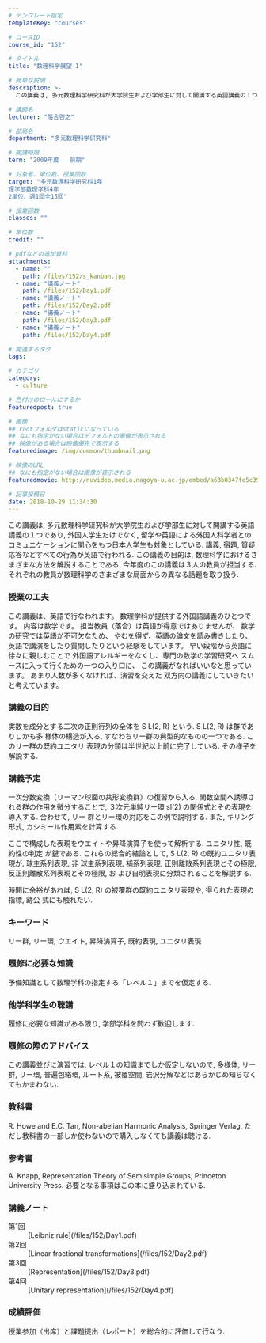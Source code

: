 ```yaml
---
# テンプレート指定
templateKey: "courses"

# コースID
course_id: "152"

# タイトル
title: "数理科学展望-I"

# 簡単な説明
description: >-
  この講義は, 多元数理科学研究科が大学院生および学部生に対して開講する英語講義の１つであり, 外国人学生だけでなく, 留学や英語による外国人科学者とのコミュニケーションに関心をもつ日本人学生も対象とし...

# 講師名
lecturer: "落合啓之"

# 部局名
department: "多元数理科学研究科"

# 開講時限
term: "2009年度	前期"

# 対象者、単位数、授業回数
target: "多元数理科学研究科1年
理学部数理学科4年
2単位、週1回全15回"

# 授業回数
classes: ""

# 単位数
credit: ""

# pdfなどの追加資料
attachments: 
  - name: "" 
    path: /files/152/s_kanban.jpg
  - name: "講義ノート" 
    path: /files/152/Day1.pdf
  - name: "講義ノート" 
    path: /files/152/Day2.pdf
  - name: "講義ノート" 
    path: /files/152/Day3.pdf
  - name: "講義ノート" 
    path: /files/152/Day4.pdf

# 関連するタグ
tags:

# カテゴリ
category:
  - culture

# 色付けのロールにするか
featuredpost: true

# 画像
## rootフォルダはstaticになっている
## なにも指定がない場合はデフォルトの画像が表示される
## 映像がある場合は映像優先で表示する
featuredimage: /img/common/thumbnail.png

# 映像のURL
## なにも指定がない場合は画像が表示される
featuredmovie: http://nuvideo.media.nagoya-u.ac.jp/embed/a63b0347fe5c39d0a964002cfd5ed9a09a009039

# 記事投稿日
date: 2018-10-29 11:34:30
---
```


この講義は, 多元数理科学研究科が大学院生および学部生に対して開講する英語講義の１つであり, 外国人学生だけでなく, 留学や英語による外国人科学者とのコミュニケーションに関心をもつ日本人学生も対象としている. 講義, 宿題, 質疑応答などすべての行為が英語で行われる. この講義の目的は, 数理科学におけるさまざまな方法を解説することである. 今年度のこの講義は３人の教員が担当する. それぞれの教員が数理科学のさまざまな局面からの異なる話題を取り扱う.


### 授業の工夫

この講義は、英語で行なわれます。 数理学科が提供する外国語講義のひとつです。 内容は数学です。 担当教員（落合）は英語が得意ではありませんが、 数学の研究では英語が不可欠なため、 やむを得ず、英語の論文を読み書きしたり、 英語で講演をしたり質問したりという経験をしています。 早い段階から英語に徐々に親しむことで 外国語アレルギーをなくし、専門の数学の学習研究へ スムースに入って行くための一つの入り口に、 この講義がなればいいなと思っています。 あまり人数が多くなければ、演習を交えた 双方向の講義にしていきたいと考えています。





### 講義の目的

実数を成分とする二次の正則行列の全体を S L(2, R) という. S L(2, R) は群でありしかも多 様体の構造が入る, すなわちリー群の典型的なものの一つである. このリー群の既約ユニタリ 表現の分類は半世紀以上前に完了している. その様子を解説する.

### 講義予定

一次分数変換（リーマン球面の共形変換群）の復習から入る. 関数空間へ誘導される群の作用を微分することで, ３次元単純リー環 sl(2) の関係式とその表現を導入する. 合わせて, リー 群とリー環の対応をこの例で説明する. また, キリング形式, カシミール作用素を計算する.

ここで構成した表現をウエイトや昇降演算子を使って解析する. ユニタリ性, 既約性の判定 が鍵である. これらの総合的結論として, S L(2, R) の既約ユニタリ表現が, 球主系列表現, 非 球主系列表現, 補系列表現, 正則離散系列表現とその極限, 反正則離散系列表現とその極限, お よび自明表現に分類されることを解説する.

時間に余裕があれば, S L(2, R) の被覆群の既約ユニタリ表現や, 得られた表現の指標, 跡公 式にも触れたい.

### キーワード

リー群, リー環, ウエイト, 昇降演算子, 既約表現, ユニタリ表現

### 履修に必要な知識

予備知識として数理学科の指定する「レベル１」までを仮定する.

### 他学科学生の聴講

履修に必要な知識がある限り, 学部学科を問わず歓迎します.

### 履修の際のアドバイス

この講義並びに演習では, レベル１の知識までしか仮定しないので, 多様体, リー群, リー環, 普遍包絡環, ルート系, 被覆空間, 岩沢分解などはあらかじめ知らなく てもかまわない.

### 教科書

R. Howe and E.C. Tan, Non-abelian Harmonic Analysis, Springer Verlag.
ただし教科書の一部しか使わないので購入しなくても講義は聴ける.

### 参考書

A. Knapp, Representation Theory of Semisimple Groups, Princeton University Press.
必要となる事項はこの本に盛り込まれている.





### 講義ノート

<dl>
<dt>
第1回
</dt>

<dd>
[Leibniz rule](/files/152/Day1.pdf) 
</dd>

<dt>
第2回
</dt>

<dd>
[Linear fractional transformations](/files/152/Day2.pdf) 
</dd>

<dt>
第3回
</dt>

<dd>
[Representation](/files/152/Day3.pdf) 
</dd>

<dt>
第4回
</dt>

<dd>
[Unitary representation](/files/152/Day4.pdf) 
</dd>
</dl>





### 成績評価

授業参加（出席）と課題提出（レポート）を総合的に評価して行なう.


